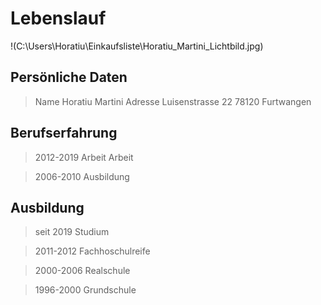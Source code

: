 # Lebenslauf 
!(C:\Users\Horatiu\Einkaufsliste\Horatiu_Martini_Lichtbild.jpg) 

## Persönliche Daten 
> Name		Horatiu Martini 
> Adresse	Luisenstrasse 22 78120 Furtwangen 	


## Berufserfahrung 
> 2012-2019	Arbeit Arbeit 

> 2006-2010 	Ausbildung 
## Ausbildung 
> seit 2019	Studium  

> 2011-2012	Fachhoschulreife 
 
> 2000-2006	Realschule 
 
> 1996-2000	Grundschule 

